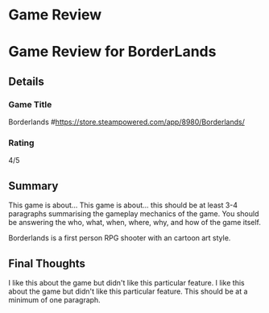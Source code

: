 # Game Review
# Game Review for BorderLands

## Details

### Game Title
Borderlands
#https://store.steampowered.com/app/8980/Borderlands/
### Rating
4/5
## Summary
This game is about...
This game is about... this should be at least 3-4 paragraphs summarising the gameplay mechanics of the game. You should be answering the who, what, when, where, why, and how of the game itself.

Borderlands is a first person RPG shooter with an cartoon art style. 


## Final Thoughts
I like this about the game but didn't like this particular feature.
I like this about the game but didn't like this particular feature. This should be at a minimum of one paragraph.

